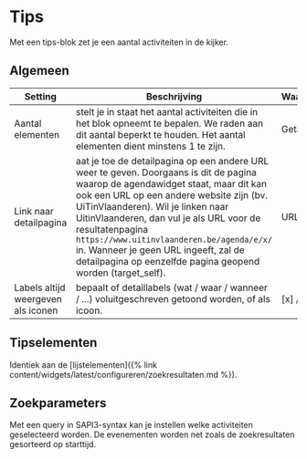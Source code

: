 ---
---

# Tips

Met een tips-blok zet je een aantal activiteiten in de kijker.

## Algemeen


| Setting | Beschrijving  | Waarde | Voorbeeld | 
| -- | -- | -- | -- |
| Aantal elementen | stelt je in staat het aantal activiteiten die in het blok opneemt te bepalen. We raden aan dit aantal beperkt te houden. Het aantal elementen dient minstens 1 te zijn. | Getal | ```3``` |
| Link naar detailpagina | aat je toe de detailpagina op een andere URL weer te geven. Doorgaans is dit de pagina waarop de agendawidget staat, maar dit kan ook een URL op een andere website zijn (bv. UiTinVlaanderen). Wil je linken naar UitinVlaanderen, dan vul je als URL voor de resultatenpagina `https://www.uitinvlaanderen.be/agenda/e/x/` in. Wanneer je geen URL ingeeft, zal de detailpagina op eenzelfde pagina geopend worden (target_self). | URL | ```https://www.uitinvlaanderen.be/agenda/e/x/``` |
| Labels altijd weergeven als iconen | bepaalt of detaillabels (wat / waar / wanneer / ...) voluitgeschreven getoond worden, of als icoon. | [x] / [ ] | ```[x] Labels altijd weergeven als iconen``` |


## Tipselementen
Identiek aan de [lijstelementen]({% link content/widgets/latest/configureren/zoekresultaten.md %}).

## Zoekparameters
Met een query in SAPI3-syntax kan je instellen welke activiteiten geselecteerd worden. De evenementen worden net zoals de zoekresultaten gesorteerd op starttijd.

